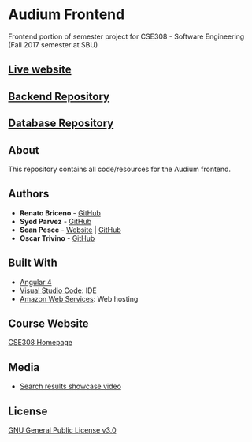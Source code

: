 # Audium Frontend  
Frontend portion of semester project for CSE308 - Software Engineering (Fall 2017 semester at SBU)  

## [Live website](http://app.audium.io.s3-website.us-east-2.amazonaws.com/)  

## [Backend Repository](https://github.com/ssparvez/AudiumBackEnd)  

## [Database Repository](https://github.com/SeanPesce/AudiumDatabase)  

## About  

This repository contains all code/resources for the Audium frontend.  

## Authors  

* **Renato Briceno** - [GitHub](https://github.com/rbriceno512)  
* **Syed Parvez** - [GitHub](https://github.com/ssparvez)  
* **Sean Pesce** - [Website](https://SeanPesce.github.io) | [GitHub](https://github.com/SeanPesce)  
* **Oscar Trivino** - [GitHub](https://github.com/otrivino)  

## Built With  
  * [Angular 4](https://angular.io)  
  * [Visual Studio Code](https://code.visualstudio.com/): IDE  
  * [Amazon Web Services](https://aws.amazon.com/): Web hosting  

## Course Website  
[CSE308 Homepage](http://www3.cs.stonybrook.edu/~cse308/index-Section2.html)  

## Media  
 * [Search results showcase video](https://www.youtube.com/watch?v=DXqlODCi0dw)  

## License  
[GNU General Public License v3.0](LICENSE)  
